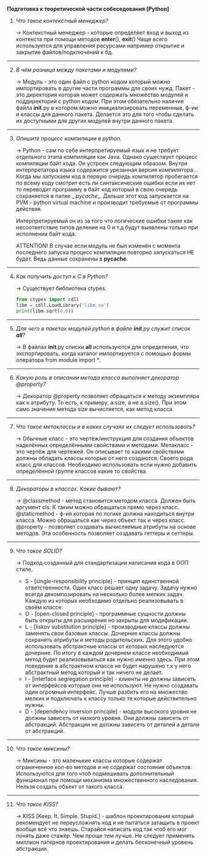 **Подготовка к теоретической части собеседования [Python]**

1) *Что такое контекстный менеджер?*

   -> Контекстный менеджер - которые определяет вход и выход из контекста при помощи методов __enter__(), __exit__()
   Чаще всего используется для управления ресурсами например открытие и закрытие файлов/подключений к бд.

---

2) *В чём разница между пакетами и модулями?*

   -> Модуль - это один файл с python кодом который можно импортировать в другие части программы для своих нужд.
   Пакет - это директория которая может содержать множество модулей и поддиректорий с python кодом. При этом обязательно
   наличие файла __init__.py в котором можно инициализировать переменные, ф-ии и классы для данного пакета. Делается это
   для того чтобы сделать их доступными для других модулей внутри данного пакета.

---

3) *Опишите процесс компиляции в python.*

   -> Python - сам по себе интерпретируемый язык и не требует отдельного этапа компиляции как Java. Однако существует
   процесс компиляции байт кода. Он устроен следующим образом. Внутри интерпретатора языка содержится урезанная версия
   компилятора... Когда мы запускаем код в первую очередь компилятор пробегается по всему коду смотрит есть ли
   синтаксические ошибки если их нет то переводит программу в байт код который в свою очередь сохраняется в папке _
   _pycache__. Дальше этот код запускается на PVM - python virtual machine и производит требуемые от программы действия.

   Интерпретируемый он из за того что логические ошибки такие как несоответствие типов деление на 0 и т.д будут выявлены
   только при исполнении байт кода.

   ATTENTION! В случае если модуль не был изменён с момента последнего запуска процесс компиляции повторно запускаться
   НЕ будет. Ведь данные сохранены в __pycache__.

---

4) *Как получить доступ к C в Python?*

   -> Существует библиотека ctypes.
   ```python
   from ctypes import cdll
   libm = cdll.LoadLibrary('libm.so')
   print(libm.sqrt(4.0))
   ```

---

5) *Для чего в пакетах модулей python в файле __init__.py служит список __all__?*

   -> В файлах __init__.ру списки __all__ используются для определения, что экспортировать, когда каталог импортируется
   с помощью формы оператора from module import *.

---

6) *Какую роль в описании метода класса выполняет декоратор @property?*

   -> Декоратор @property позволяет обращаться к методу экземпляра как к атрибуту. То есть, к примеру, a.size, а не
   a.size(). При этом само значение метода size вычисляется, как метод класса.

---

7) *Что такое метаклассы и в каких случаях их следует использовать?*

   -> Обычные класс - это чертёж/инструкция для создания объектов наделённых определёнными свойствами и методами.
   Метакласс - это чертёж для чертежей. Он описывает то какими свойствами должны обладать классы которые от него
   создаются. Своего рода класс для классов. Необходимо использовать если нужно добавить определённой группе классов
   какие то свойства.

--- 

8) *Декораторы в классах. Какие бывают?*

   -> @classmethod - метод становится методом класса. Должен быть аргумент cls. К таким можно обращаться прямо через
   класс.
   @staticmethod - ф-ия которая по логике должна находиться внутри класса. Можно обращаться как через объект так и через
   класс.
   @property - позволяет создавать вычисляемые атрибуты на основе методов. Эта особенность позволяет создавать геттеры и
   сеттеры.

---

9) *Что такое SOLID?*

   -> Подход созданный для стандартизации написания кода в ООП стиле.
    - S - [single-responsibility principle] - принцип единственной ответственности. Один класс решает одну задачу.
      Задачу нужно всегда декомпозировать на несколько более мелких задач. Каждую из которых необходимо отдельно
      реализовывать в своём классе.
    - O - [open-closed principle] - программные сущности должны быть открыты для расширения но закрыты для модификации.
    - L - [liskov substitution principle] - производные классы должны заменять свои базовые классы. Дочерние классы
      должны сохранять атрибуты и методы родительских. Для этого удобно использовать абстрактные классы от которых
      наследуются дочерние. По итогу в каждом дочернем классе необходимый метод будет реализовываться как нужно именно
      здесь. При этом поведение в абстрактном классе не будет нарушено т.к у него абстрактный метод который и так ничего
      не делает.
    - I - [interface segregation principle] - клиенты не должны зависеть от интерфейсов которые они не используют. Не
      нужно создавать один огромный интерфейс. Лучше разбить его на множество мелких и подключать к классу только те
      которые действительно нужны.
    - D - [dependency inversion principle] - модули высокого уровня не должны зависеть от низкого уровня. Они должны
      зависеть от абстракций. Абстракции не должны зависеть от деталей а детали от абстракций.

---

10) *Что такое миксины?*

    -> Миксины - это маленькие классы которые содержат ограниченное кол-во методов и не содержат состояния объектов.
    Используются для того чтоб подмешивать дополнительный функционал при помощи механизма множественного наследования.
    Нельзя создать объект от такого класса.

---

11) *Что такое KISS?*

    -> KISS [Keep. It. Simple. Stupid.] - шаблон проектирования который рекомендует не переусложнять код и не пытаться
    затащить в проект вообще всё что знаешь. Старайся написать код так чтоб его мог понять даже стажёр. Чем проще тем
    лучше.
    Не следует применять миллион патернов проектирования и делать бесконечный уровень абстракции.
   